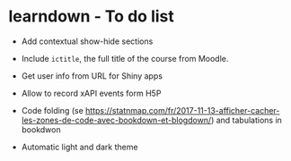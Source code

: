 # learndown - To do list

- Add contextual show-hide sections

- Include `ictitle`, the full title of the course from Moodle.

- Get user info from URL for Shiny apps

- Allow to record xAPI events form H5P

- Code folding (se  https://statnmap.com/fr/2017-11-13-afficher-cacher-les-zones-de-code-avec-bookdown-et-blogdown/) and tabulations in bookdwon

- Automatic light and dark theme
